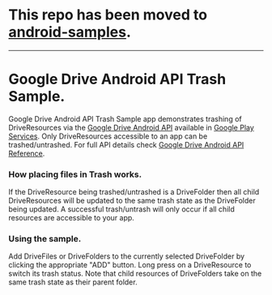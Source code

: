#  **This repo has been moved to [android-samples](https://github.com/gsuitedevs/android-samples/tree/master/drive/trash).**
---

# Google Drive Android API Trash Sample.

Google Drive Android API Trash Sample app demonstrates trashing of
DriveResources via the [Google Drive Android API][1] available in
[Google Play Services][2]. Only DriveResources accessible to an app can
be trashed/untrashed. For full API details check
[Google Drive Android API Reference][3].

### How placing files in Trash works.
If the DriveResource being trashed/untrashed is a DriveFolder then all child
DriveResources will be updated to the same trash state as the DriveFolder being
updated. A successful trash/untrash will only occur if all child resources are
accessible to your app.

### Using the sample.
Add DriveFiles or DriveFolders to the currently selected DriveFolder by
clicking the appropriate "ADD" button. Long press on a DriveResource to switch
its trash status. Note that child resources of DriveFolders take on the same
trash state as their parent folder.

[1]: https://developers.google.com/drive/android/intro
[2]: http://developer.android.com/google/play-services
[3]: https://developer.android.com/reference/com/google/android/gms/drive/package-summary.html
